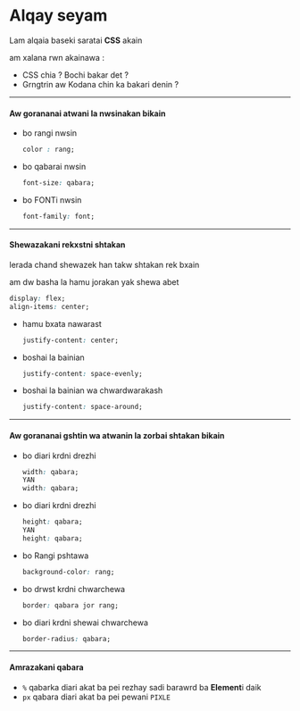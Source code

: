 # Alqay seyam

Lam alqaia baseki saratai **CSS** akain

am xalana rwn akainawa :

* CSS chia ? Bochi bakar det ?
* Grngtrin aw Kodana chin ka bakari denin ?

---------------------------------------------

#### Aw gorananai atwani la nwsinakan bikain

* bo rangi nwsin
  ```css
  color : rang;
  ```
* bo qabarai nwsin
  ```css
  font-size: qabara;
  ```
* bo FONTi nwsin
  ```css
  font-family: font;
  ```
---------------------
#### Shewazakani rekxstni shtakan

lerada chand shewazek han takw shtakan rek bxain


am dw basha la hamu jorakan yak shewa abet
```css
display: flex;
align-items: center;
```

* hamu bxata nawarast
  ```css
  justify-content: center;
  ```
* boshai la bainian
  ```css
  justify-content: space-evenly;
  ```
* boshai la bainian wa chwardwarakash
  ```css
  justify-content: space-around;
  ```

--------------
#### Aw gorananai gshtin wa atwanin la zorbai shtakan bikain

* bo diari krdni drezhi
  ```css
  width: qabara;
  YAN
  width: qabara;
  ```
* bo diari krdni drezhi
  ```css
  height: qabara;
  YAN
  height: qabara;
  ```
* bo Rangi pshtawa
  ```css
  background-color: rang;
  ```
* bo drwst krdni chwarchewa
  ```css
  border: qabara jor rang;
  ```
* bo diari krdni shewai chwarchewa
  ```css
  border-radius: qabara;
  ```

-------------------------------------

#### Amrazakani qabara

* `%` qabarka diari akat ba pei rezhay sadi barawrd ba **Element**i daik
* `px` qabara diari akat ba pei pewani `PIXLE`